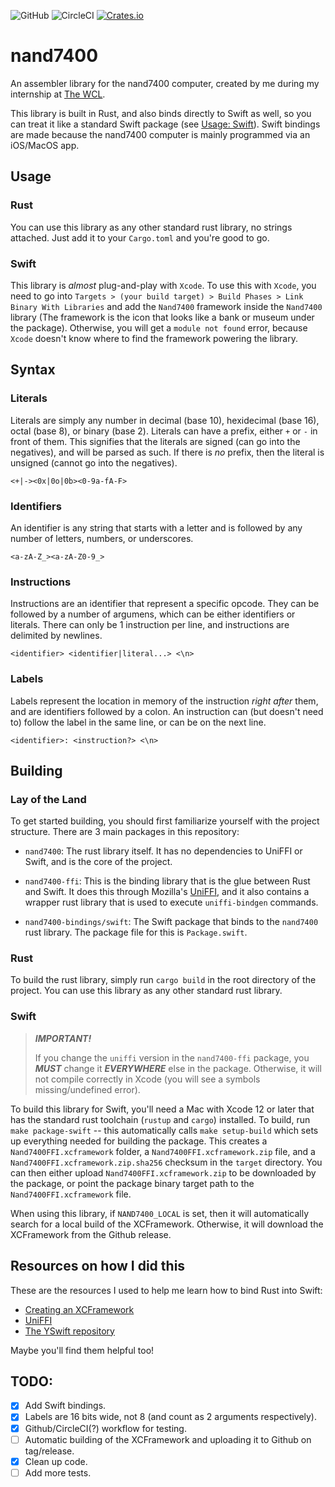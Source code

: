 ![GitHub](https://img.shields.io/github/license/cogsandsquigs/nand7400?style=for-the-badge)
![CircleCI](https://img.shields.io/circleci/build/github/cogsandsquigs/nand7400/main?style=for-the-badge)
[![Crates.io](https://img.shields.io/crates/v/nand7400?style=for-the-badge)](https://crates.io/crates/nand7400)

# nand7400

An assembler library for the nand7400 computer, created by me during my internship at [The WCL](https://thewcl.com).

This library is built in Rust, and also binds directly to Swift as well, so you can treat it like a standard Swift package (see [Usage: Swift](#swift)). Swift bindings are made because the nand7400 computer is mainly programmed via an iOS/MacOS app.

## Usage

### Rust

You can use this library as any other standard rust library, no strings attached. Just add it to your `Cargo.toml` and you're good to go.

### Swift

This library is _almost_ plug-and-play with `Xcode`. To use this with `Xcode`, you need to go into `Targets > (your build target) > Build Phases > Link Binary With Libraries` and add the `Nand7400` framework inside the `Nand7400` library (The framework is the icon that looks like a bank or museum under the package). Otherwise, you will get a `module not found` error, because `Xcode` doesn't know where to find the framework powering the library.

## Syntax

### Literals

Literals are simply any number in decimal (base 10), hexidecimal (base 16), octal (base 8), or binary (base 2). Literals can have a prefix, either `+` or `-` in front of them. This signifies that the literals are signed (can go into the negatives), and will be parsed as such. If there is _no_ prefix, then the literal is unsigned (cannot go into the negatives).

```
<+|-><0x|0o|0b><0-9a-fA-F>
```

### Identifiers

An identifier is any string that starts with a letter and is followed by any number of letters, numbers, or underscores.

```
<a-zA-Z_><a-zA-Z0-9_>
```

### Instructions

Instructions are an identifier that represent a specific opcode. They can be followed by a number of argumens, which can be either identifiers or literals. There can only be 1 instruction per line, and instructions are delimited by newlines.

```
<identifier> <identifier|literal...> <\n>
```

### Labels

Labels represent the location in memory of the instruction _right after_ them, and are identifiers followed by a colon. An instruction can (but doesn't need to) follow the label in the same line, or can be on the next line.

```
<identifier>: <instruction?> <\n>
```

## Building

### Lay of the Land

To get started building, you should first familiarize yourself with the project structure. There are 3 main packages in this repository:

-   `nand7400`: The rust library itself. It has no dependencies to UniFFI or Swift, and is the core of the project.

-   `nand7400-ffi`: This is the binding library that is the glue between Rust and Swift. It does this through Mozilla's [UniFFI](https://github.com/mozilla/uniffi-rs), and it also contains a wrapper rust library that is used to execute `uniffi-bindgen` commands.

-   `nand7400-bindings/swift`: The Swift package that binds to the `nand7400` rust library. The package file for this is `Package.swift`.

### Rust

To build the rust library, simply run `cargo build` in the root directory of the project. You can use this library as any other standard rust library.

### Swift

> **_IMPORTANT!_**
>
> If you change the `uniffi` version in the `nand7400-ffi` package, you **_MUST_** change it **_EVERYWHERE_** else in the package. Otherwise, it will not compile correctly in Xcode (you will see a symbols missing/undefined error).

To build this library for Swift, you'll need a Mac with Xcode 12 or later that has the standard rust toolchain (`rustup` and `cargo`) installed. To build, run `make package-swift` -- this automatically calls `make setup-build` which sets up everything needed for building the package. This creates a `Nand7400FFI.xcframework` folder, a `Nand7400FFI.xcframework.zip` file, and a `Nand7400FFI.xcframework.zip.sha256` checksum in the `target` directory. You can then either upload `Nand7400FFI.xcframework.zip` to be downloaded by the package, or point the package binary target path to the `Nand7400FFI.xcframework` file.

When using this library, if `NAND7400_LOCAL` is set, then it will automatically search for a local build of the XCFramework. Otherwise, it will download the XCFramework from the Github release.

## Resources on how I did this

These are the resources I used to help me learn how to bind Rust into Swift:

-   [Creating an XCFramework](https://rhonabwy.com/2023/02/10/creating-an-xcframework/)
-   [UniFFI](https://mozilla.github.io/uniffi-rs/)
-   [The YSwift repository](https://github.com/y-crdt/yswift)

Maybe you'll find them helpful too!

## TODO:

-   [x] Add Swift bindings.
-   [x] Labels are 16 bits wide, not 8 (and count as 2 arguments respectively).
-   [x] Github/CircleCI(?) workflow for testing.
-   [ ] Automatic building of the XCFramework and uploading it to Github on tag/release.
-   [x] Clean up code.
-   [ ] Add more tests.

```

```
